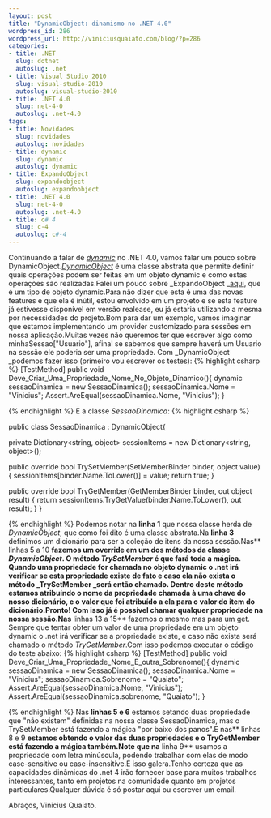 ```yaml
--- 
layout: post
title: "DynamicObject: dinamismo no .NET 4.0"
wordpress_id: 286
wordpress_url: http://viniciusquaiato.com/blog/?p=286
categories: 
- title: .NET
  slug: dotnet
  autoslug: .net
- title: Visual Studio 2010
  slug: visual-studio-2010
  autoslug: visual-studio-2010
- title: .NET 4.0
  slug: net-4-0
  autoslug: .net-4.0
tags: 
- title: Novidades
  slug: novidades
  autoslug: novidades
- title: dynamic
  slug: dynamic
  autoslug: dynamic
- title: ExpandoObject
  slug: expandoobject
  autoslug: expandoobject
- title: .NET 4.0
  slug: net-4-0
  autoslug: .net-4.0
- title: c# 4
  slug: c-4
  autoslug: c#-4
---
```

Continuando a falar de [_dynamic_](http://msdn.microsoft.com/en-us/library/dd264736%28VS.100%29.aspx) no .NET 4.0, vamos falar um pouco sobre DynamicObject._[DynamicObject](http://msdn.microsoft.com/en-us/library/system.dynamic.dynamicobject%28VS.100%29.aspx)_ é uma classe abstrata que permite definir quais operações podem ser feitas em um objeto dynamic e como estas operações são realizadas.Falei um pouco sobre _ExpandoObject _[aqui](http://viniciusquaiato.com/blog/expandoobject-dinamismo-dotnet-4/), que é um tipo de objeto dynamic.Para não dizer que esta é uma das novas features e que ela é inútil, estou envolvido em um projeto e se esta feature já estivesse disponível em versão realease, eu já estaria utilizando a mesma por necessidades do projeto.Bom para dar um exemplo, vamos imaginar que estamos implementando um provider customizado para sessões em nossa aplicação.Muitas vezes não queremos ter que escrever algo como minhaSessao["Usuario"], afinal se sabemos que sempre haverá um Usuario na sessão ele poderia ser uma propriedade. Com _DynamicObject _podemos fazer isso (primeiro vou escrever os testes):
{% highlight csharp %}
[TestMethod]
public void Deve_Criar_Uma_Propriedade_Nome_No_Objeto_Dinamico(){    dynamic sessaoDinamica = new SessaoDinamica();
    sessaoDinamica.Nome = "Vinicius";
    Assert.AreEqual(sessaoDinamica.Nome, "Vinicius");
    }

{% endhighlight %}
E a classe _SessaoDinamica_:
{% highlight csharp %}

public class SessaoDinamica : DynamicObject{    

private Dictionary<string, object> sessionItems = new Dictionary<string, object>();
    
public override bool TrySetMember(SetMemberBinder binder, object value)    {        sessionItems[binder.Name.ToLower()] = value;
return true;
    }
    
public override bool TryGetMember(GetMemberBinder binder, out object result)    {
return sessionItems.TryGetValue(binder.Name.ToLower(), out result);
    }
}

{% endhighlight %}
Podemos notar na **linha 1** que nossa classe herda de _DynamicObject_, que como foi dito é uma classe abstrata.Na **linha 3** definimos um dicionário para ser a coleção de itens da nossa sessão.Nas** linhas 5 a 10 **fazemos um override em um dos métodos da classe _DynamicObject_. O método _TrySetMember_ é que fará toda a mágica. Quando uma propriedade for chamada no objeto dynamic o .net irá verificar se esta propriedade existe de fato e caso ela não exista o método _TrySetMember _será então chamado. Dentro deste método estamos atribuindo o nome da propriedade chamada à uma chave do nosso dicionário, e o valor que foi atribuído a ela para o valor do item do dicionário.Pronto! Com isso já é possível chamar qualquer propriedade na nossa sessão.Nas** linhas 13 a 15** fazemos o mesmo mas para um get. Sempre que tentar obter um valor de uma propriedade em um objeto dynamic o .net irá verificar se a propriedade existe, e caso não exista será chamado o método _TryGetMember_.Com isso podemos executar o código do teste abaixo:
{% highlight csharp %}
[TestMethod]
public void Deve_Criar_Uma_Propriedade_Nome_E_outra_Sobrenome(){    dynamic sessaoDinamica = new SessaoDinamica();
    sessaoDinamica.Nome = "Vinicius";
    sessaoDinamica.Sobrenome = "Quaiato";
    Assert.AreEqual(sessaoDinamica.Nome, "Vinicius");
    Assert.AreEqual(sessaoDinamica.sobrenome, "Quaiato");
    }

{% endhighlight %}
Nas **linhas 5 e 6** estamos setando duas propriedade que "não existem" definidas na nossa classe SessaoDinamica, mas o TrySetMember está fazendo a mágica "por baixo dos panos".E nas** linhas 8 e 9 **estamos obtendo o valor das duas propriedades e o TryGetMember está fazendo a mágica também.Note que na** linha 9** usamos a propriedade com letra minúscula, podendo trabalhar com elas de modo case-sensitive ou case-insensitive.É isso galera.Tenho certeza que as capacidades dinâmicas do .net 4 irão fornecer base para muitos trabalhos interessantes, tanto em projetos na comunidade quanto em projetos particulares.Qualquer dúvida é só postar aqui ou escrever um email.

Abraços,
Vinicius Quaiato.
